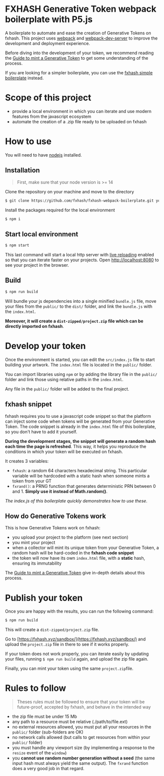 # FXHASH Generative Token webpack boilerplate with P5.js

A boilerplate to automate and ease the creation of Generative Tokens on fxhash. This project uses [webpack](https://webpack.js.org/) and [webpack-dev-server](https://github.com/webpack/webpack-dev-server) to improve the development and deployment experience.

Before diving into the development of your token, we recommend reading the [Guide to mint a Generative Token](https://fxhash.xyz/articles/guide-mint-generative-token) to get some understanding of the process.

If you are looking for a simpler boilerplate, you can use the [fxhash simple boilerplate](https://github.com/fxhash/fxhash-simple-boilerplate) instead.

# Scope of this project

- provide a local environment in which you can iterate and use modern features from the javascript ecosystem
- automate the creation of a .zip file ready to be uploaded on fxhash

# How to use

You will need to have [nodejs](https://nodejs.org/) installed.

## Installation

> First, make sure that your node version is >= 14

Clone the repository on your machine and move to the directory

```sh
$ git clone https://github.com/fxhash/fxhash-webpack-boilerplate.git your_folder && cd your_folder
```

Install the packages required for the local environment

```sh
$ npm i
```

## Start local environment

```sh
$ npm start
```

This last command will start a local http server with [live reloading](https://webpack.js.org/configuration/dev-server/#devserverlivereload) enabled so that you can iterate faster on your projects. Open [http://localhost:8080](http://localhost:8080) to see your project in the browser.

## Build

```sh
$ npm run build
```

Will bundle your js dependencies into a single minified `bundle.js` file, move your files from the `public/` to the `dist/` folder, and link the `bundle.js` with the `index.html`.

**Moreover, it will create a `dist-zipped/project.zip` file which can be directly imported on fxhash**.

# Develop your token

Once the environment is started, you can edit the `src/index.js` file to start building your artwork. The `index.html` file is located in the `public/` folder.

You can import libraries using `npm` or by adding the library file in the `public/` folder and link those using relative paths in the `index.html`.

Any file in the `public/` folder will be added to the final project.

## fxhash snippet

fxhash requires you to use a javascript code snippet so that the platform can inject some code when tokens will be generated from your Generative Token. The code snippet is already in the `index.html` file of this boilerplate, so you don't have to add it yourself.

**During the development stages, the snippet will generate a random hash each time the page is refreshed**. This way, it helps you reproduce the conditions in which your token will be executed on fxhash.

It creates 3 variables:

- `fxhash`: a random 64 characters hexadecimal string. This particular variable will be hardcoded with a static hash when someone mints a token from your GT
- `fxrand()`: a PRNG function that generates deterministic PRN between 0 and 1. **Simply use it instead of Math.random()**.

_The index.js of this boilerplate quickly demonstrates how to use these_.

## How do Generative Tokens work

This is how Generative Tokens work on fxhash:

- you upload your project to the platform (see next section)
- you mint your project
- when a collector will mint its unique token from your Generative Token, a random hash will be hard-coded in the **fxhash code snippet**
- the token will now have its own `index.html` file, with a **static** hash, ensuring its immutability

The [Guide to mint a Generative Token](https://fxhash.xyz/articles/guide-mint-generative-token) give in-depth details about this process.

# Publish your token

Once you are happy with the results, you can run the following command:

```sh
$ npm run build
```

This will create a `dist-zipped/project.zip` file.

Go to [https://fxhash.xyz/sandbox/](https://fxhash.xyz/sandbox/) and upload the `project.zip` file in there to see if it works properly.

If your token does not work properly, you can iterate easily by updating your files, running `$ npm run build` again, and upload the zip file again.

Finally, you can mint your token using the same `project.zip`file.

# Rules to follow

> Theses rules must be followed to ensure that your token will be future-proof, accepted by fxhash, and behave in the intended way

- the zip file must be under 15 Mb
- any path to a resource must be relative (./path/to/file.ext)
- no external resources allowed, you must put all your resources in the `public/` folder (sub-folders are OK)
- no network calls allowed (but calls to get resources from within your `public/` folder)
- you must handle any viewport size (by implementing a response to the `resize` event of the `window`)
- you **cannot use random number generation without a seed** (the same input hash must always yield the same output). The `fxrand` function does a very good job in that regard.
